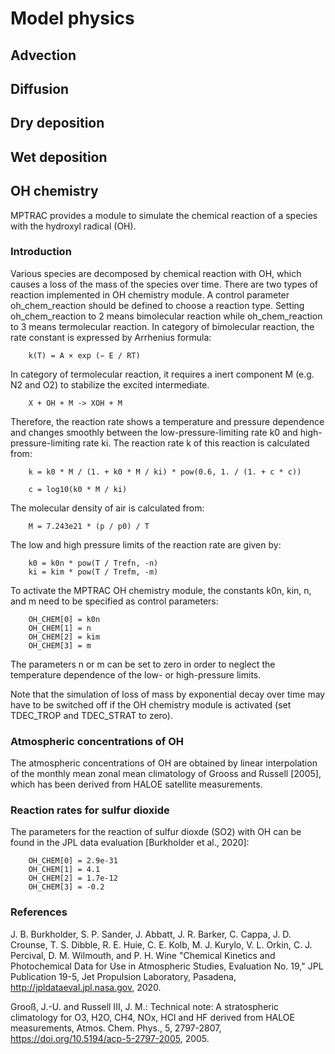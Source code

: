 # Model physics

## Advection

## Diffusion

## Dry deposition

## Wet deposition

## OH chemistry

MPTRAC provides a module to simulate the chemical reaction of a species with the hydroxyl radical (OH).

### Introduction

Various species are decomposed by chemical reaction with OH, which causes a loss of the mass of the species over time. There are two types of reaction implemented in OH chemistry module. A control parameter oh_chem_reaction should be defined to choose a reaction type. Setting oh_chem_reaction to 2 means bimolecular reaction while oh_chem_reaction to 3 means termolecular reaction. In category of bimolecular reaction, the rate constant is expressed by Arrhenius formula:

```
    k(T) = A × exp (− E / RT)
```

In category of termolecular reaction, it requires a inert component M (e.g. N2 and O2) to stabilize the excited intermediate.


```
    X + OH + M -> XOH + M
```

Therefore, the reaction rate shows a temperature and pressure dependence and changes smoothly between the low-pressure-limiting rate k0 and high-pressure-limiting rate ki. The reaction rate k of this reaction is calculated from:

```
    k = k0 * M / (1. + k0 * M / ki) * pow(0.6, 1. / (1. + c * c))

    c = log10(k0 * M / ki)
```

The molecular density of air is calculated from:

```
    M = 7.243e21 * (p / p0) / T
```

The low and high pressure limits of the reaction rate are given by:

```
    k0 = k0n * pow(T / Trefn, -n)
    ki = kim * pow(T / Trefm, -m)
```

To activate the MPTRAC OH chemistry module, the constants k0n, kin, n, and m need to be specified as control parameters:

```
    OH_CHEM[0] = k0n
    OH_CHEM[1] = n
    OH_CHEM[2] = kim
    OH_CHEM[3] = m
```

The parameters n or m can be set to zero in order to neglect the temperature dependence of the low- or high-pressure limits.

Note that the simulation of loss of mass by exponential decay over time may have to be switched off if the OH chemistry module is activated (set TDEC_TROP and TDEC_STRAT to zero).

### Atmospheric concentrations of OH

The atmospheric concentrations of OH are obtained by linear interpolation of the monthly mean zonal mean climatology of Grooss and Russell [2005], which has been derived from HALOE satellite measurements.

### Reaction rates for sulfur dioxide

The parameters for the reaction of sulfur dioxde (SO2) with OH can be found in the JPL data evaluation [Burkholder et al., 2020]:

``` 
    OH_CHEM[0] = 2.9e-31
    OH_CHEM[1] = 4.1
    OH_CHEM[2] = 1.7e-12
    OH_CHEM[3] = -0.2
```

### References

J. B. Burkholder, S. P. Sander, J. Abbatt, J. R. Barker, C. Cappa, J. D. Crounse, T. S. Dibble, R. E. Huie,  C. E. Kolb, M. J. Kurylo, V. L. Orkin, C. J. Percival, D. M. Wilmouth, and P. H. Wine "Chemical Kinetics and Photochemical Data for Use in Atmospheric Studies, Evaluation No. 19," JPL Publication 19-5, Jet Propulsion Laboratory, Pasadena, http://jpldataeval.jpl.nasa.gov, 2020.

Grooß, J.-U. and Russell III, J. M.: Technical note: A stratospheric climatology for O3, H2O, CH4, NOx, HCl and HF derived from HALOE measurements, Atmos. Chem. Phys., 5, 2797-2807, https://doi.org/10.5194/acp-5-2797-2005, 2005.
